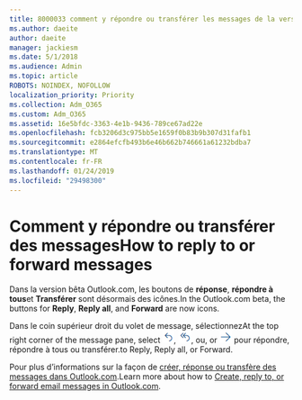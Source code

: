 ```yaml
---
title: 8000033 comment y répondre ou transférer les messages de la version bêta Outlook.com
ms.author: daeite
author: daeite
manager: jackiesm
ms.date: 5/1/2018
ms.audience: Admin
ms.topic: article
ROBOTS: NOINDEX, NOFOLLOW
localization_priority: Priority
ms.collection: Adm_O365
ms.custom: Adm_O365
ms.assetid: 16e5bfdc-3363-4e1b-9436-789ce67ad22e
ms.openlocfilehash: fcb3206d3c975bb5e1659f0b83b9b307d31fafb1
ms.sourcegitcommit: e2864efcfb493b6e46b662b746661a61232bdba7
ms.translationtype: MT
ms.contentlocale: fr-FR
ms.lasthandoff: 01/24/2019
ms.locfileid: "29498300"
---
```

# <a name="how-to-reply-to-or-forward-messages"></a><span data-ttu-id="201f6-102">Comment y répondre ou transférer des messages</span><span class="sxs-lookup"><span data-stu-id="201f6-102">How to reply to or forward messages</span></span>

<span data-ttu-id="201f6-103">Dans la version bêta Outlook.com, les boutons de **réponse**, **répondre à tous**et **Transférer** sont désormais des icônes.</span><span class="sxs-lookup"><span data-stu-id="201f6-103">In the Outlook.com beta, the buttons for **Reply**, **Reply all**, and **Forward** are now icons.</span></span> 
  
<span data-ttu-id="201f6-104">Dans le coin supérieur droit du volet de message, sélectionnez</span><span class="sxs-lookup"><span data-stu-id="201f6-104">At the top right corner of the message pane, select</span></span> ![Répondre](media/08ad5200-369a-4a2f-bef5-ebdcbef5545f.png)<span data-ttu-id="201f6-106">,</span><span class="sxs-lookup"><span data-stu-id="201f6-106"></span></span> ![« Répondre à tous »](media/be5f41a1-dbea-471f-ba5d-7be4256922d2.png)<span data-ttu-id="201f6-108">, ou</span><span class="sxs-lookup"><span data-stu-id="201f6-108">, or</span></span> ![Transférer](media/29fd06ec-1642-40d1-8faa-ec437ef156fc.png) <span data-ttu-id="201f6-110">pour répondre, répondre à tous ou transférer.</span><span class="sxs-lookup"><span data-stu-id="201f6-110">to Reply, Reply all, or Forward.</span></span> 
  
<span data-ttu-id="201f6-111">Pour plus d’informations sur la façon de [créer, réponse ou transfère des messages dans Outlook.com](https://go.microsoft.com/fwlink/p/?linkid=873141).</span><span class="sxs-lookup"><span data-stu-id="201f6-111">Learn more about how to [Create, reply to, or forward email messages in Outlook.com](https://go.microsoft.com/fwlink/p/?linkid=873141).</span></span>
  

